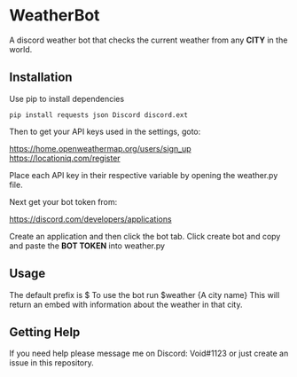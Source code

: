 # WeatherBot
A discord weather bot that checks the current weather from any **CITY** in the world.

## Installation
Use pip to install dependencies
```
pip install requests json Discord discord.ext
```
Then to get your API keys used in the settings, goto:

https://home.openweathermap.org/users/sign_up<br/>
https://locationiq.com/register

Place each API key in their respective variable by opening the weather.py file.

Next get your bot token from:

https://discord.com/developers/applications

Create an application and then click the bot tab.
Click create bot and copy and paste the **BOT TOKEN** into weather.py


## Usage

The default prefix is $
To use the bot run $weather {A city name}
This will return an embed with information about the weather in that city.

## Getting Help

If you need help please message me on Discord: Void#1123
or just create an issue in this repository.